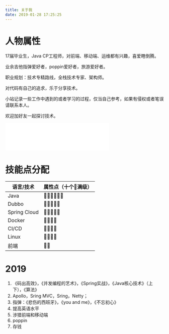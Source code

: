 ```yaml
---
title: 关于我
date: 2019-01-28 17:25:25
---
```


# 人物属性

17届毕业生，Java CP工程师，对前端、移动端、运维都有兴趣，喜爱瞎倒腾。

业余吉他指弹爱好者，poppin爱好者，旅游爱好者。

职业规划：技术专精路线，全栈技术专家、架构师。

对代码有自己的追求，乐于分享技术。

小站记录一些工作中遇到的或者学习的过程，仅当自己参考，如果有侵权或者笔误请联系本人。

欢迎加好友一起探讨技术。

<iframe frameborder="no" border="0" marginwidth="0" marginheight="0" width=330 height=86 src="//music.163.com/outchain/player?type=2&id=27946894&auto=1&height=66"></iframe>

# 技能点分配

| 语言/技术        | 属性点（十个🎵满级）  |
| ------------ |:------------ |
| Java         | 🎵🎵🎵🎵🎵🎵 |
| Dubbo        | 🎵🎵🎵🎵🎵   |
| Spring Cloud | 🎵🎵🎵🎵🎵   |
| Docker       | 🎵🎵🎵🎵     |
| CI/CD        | 🎵🎵🎵🎵     |
| Linux        | 🎵🎵🎵🎵     |
| 前端           | 🎵🎵         |

# 2019

1. 《码出高效》，《并发编程的艺术》，《Spring实战》，《Java核心技术》（上下），《算法》
2. Apollo，Sring MVC，Sring，Netty；
3. 指弹：《悲伤的西班牙》，《you and me》，《不忘初心》
4. 提高英语水平
5. 涉猎前端和移动端
6. poppin
7. 存钱
